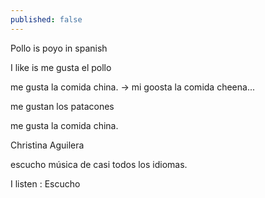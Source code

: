 ```yaml
---
published: false
---
```


Pollo is poyo in spanish 

I like is me gusta el pollo


me gusta la comida china. -> mi goosta la comida cheena...


me gustan los patacones

me gusta la comida china.



Christina Aguilera

escucho música de casi todos los idiomas.

I listen : Escucho 
